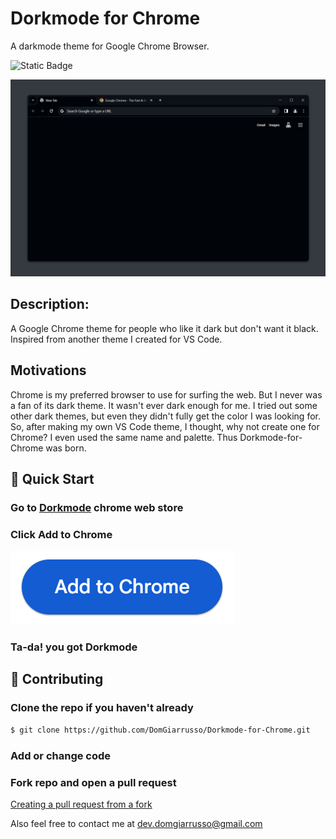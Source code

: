 # Dorkmode for Chrome

A darkmode theme for Google Chrome Browser.

![Static Badge](https://img.shields.io/badge/Chrome_Theme-blue?logo=Google%20Chrome&logoColor=white)

![Dorkmode_Demo](/assets/DforCDemo.jpg)

## Description:

A Google Chrome theme for people who like it dark but don't want it black. Inspired from another theme I created for VS Code.

## Motivations

Chrome is my preferred browser to use for surfing the web. But I never was a fan of its dark theme. It wasn't ever dark enough for me. I tried out some other dark themes, but even they didn't fully get the color I was looking for. So, after making my own VS Code theme, I thought, why not create one for Chrome? I even used the same name and palette. Thus Dorkmode-for-Chrome was born.

## 🚀 Quick Start

### Go to [Dorkmode](https://chromewebstore.google.com/detail/dorkmode/klccchdpjbbdhnoifajgomdiigiciaog?hl=en&authuser=1) chrome web store

### Click Add to Chrome

![addToChrome](/assets/addToChrome.PNG)

### Ta-da! you got Dorkmode

## 🤝 Contributing

### Clone the repo if you haven't already

```bash
$ git clone https://github.com/DomGiarrusso/Dorkmode-for-Chrome.git
```

### Add or change code

### Fork repo and open a pull request

[Creating a pull request from a fork](https://docs.github.com/en/pull-requests/collaborating-with-pull-requests/proposing-changes-to-your-work-with-pull-requests/creating-a-pull-request-from-a-fork)

Also feel free to contact me at dev.domgiarrusso@gmail.com
